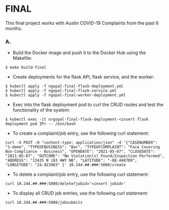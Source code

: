 # FINAL
This final project works with Austin COVID-19 Complaints from the past 6 months.

### A. 
- Build the Docker image and push it to the Docker Hub using the Makefile:

```
$ make build-final
```
- Create deployments for the flask API, flask service, and the worker:
```
$ kubectl apply -f ngopal-final-flask-deployment.yml
$ kubectl apply -f ngopal-final-flask-service.yml
$ kubectl apply -f ngopal-final-worker-deployment.yml
```
- Exec into the flask deployment pod to curl the CRUD routes and test the functionality of the system:
```
$ kubectl exec -it nrgopal-final-flask-deployment-<insert flask deployment pod IP> -- /bin/bash
```
- To create a complaint/job entry, use the following curl statement:
```
curl -X POST -H "content-type: application/json" -d '{"CASENUMBER": "1-demo", "TYPEOFBUSINESS": "Bar", "TYPEOFCOMPLAINT": "Face Covering Non-Compliance - Business", "OPENDATE": "2021-05-07", "CLOSEDATE": "2021-05-07", "OUTCOME": "No Violation(s) Found/Inspection Performed", "ADDRESS": "13435 N 183 HWY NB", "LATITUDE": "-88.448709", "LONGITUDE": "24.923983" }' 10.244.##.###:5000/create
```
- To delete a complaint/job entry, use the following curl statement:
```
curl 10.244.##.###:5000/delete?jobid='<insert jobid>'
```
- To display all CRUD job entries, use the following curl statement:
```
curl 10.244.##.###:5000/jobsubmits
```
